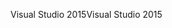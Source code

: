 <span data-ttu-id="bb266-101">Visual Studio 2015</span><span class="sxs-lookup"><span data-stu-id="bb266-101">Visual Studio 2015</span></span>